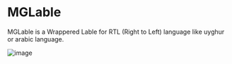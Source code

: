 # MGLable
MGLable is a Wrappered Lable for RTL (Right to Left) language like uyghur or arabic language.

![image](https://github.com/MemetiDrak/MGLable/blob/master/Example.PNG)
